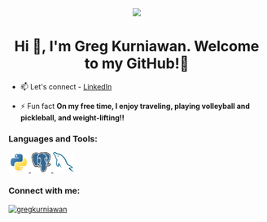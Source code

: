 <p align="center"><img src="https://media.giphy.com/media/DIdReXYBv2T85RnWr4/giphy.gif" text-align="center"></p>

<!-- <p align="center"><a href="https://media.giphy.com/media/DIdReXYBv2T85RnWr4/giphy.gif">via GIPHY</a></p> -->

<h1 align="center">Hi 👋, I'm Greg Kurniawan. Welcome to my GitHub!📂</h1>

- 📫 Let's connect - [LinkedIn](https://www.linkedin.com/in/gregkurniawan/)

- ⚡ Fun fact **On my free time, I enjoy traveling, playing volleyball and pickleball, and weight-lifting!!**

<h3 align="left">Languages and Tools:</h3>
<p align="left">
  <a href="https://www.python.org/" target="_blank" rel="noreferrer"> 
    <img src="https://raw.githubusercontent.com/devicons/devicon/master/icons/python/python-original.svg" alt="python" width="40" height="40"/> 
  </a>
  <a href="https://www.postgresql.org/" target="_blank" rel="noreferrer">
  <img src="https://raw.githubusercontent.com/devicons/devicon/master/icons/postgresql/postgresql-original.svg" alt="postgresql" width="40" height="40"/> 
  </a> 
  <a href="https://www.mysql.com/" target="_blank" rel="noreferrer"> 
    <img src="https://raw.githubusercontent.com/devicons/devicon/master/icons/mysql/mysql-original.svg" alt="mysql" width="40" height="40"/> 
  </a>
</p>

<h3 align="left">Connect with me:</h3>
<p align="left">
  <a href="https://linkedin.com/in/gregkurniawan" target="_blank">
    <img align="center" src="https://raw.githubusercontent.com/rahuldkjain/github-profile-readme-generator/master/src/images/icons/Social/linked-in-alt.svg" alt="gregkurniawan" height="30" width="40" />
  </a>
</p>
